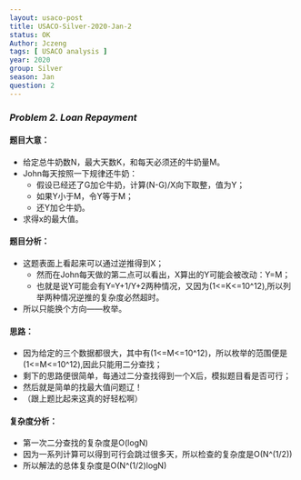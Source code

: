 ```yaml
---
layout: usaco-post
title: USACO-Silver-2020-Jan-2
status: OK
Author: Jczeng
tags: [ USACO analysis ]
year: 2020
group: Silver
season: Jan
question: 2
---
```

### *Problem 2. Loan Repayment*

#### 题目大意：

* 给定总牛奶数N，最大天数K，和每天必须还的牛奶量M。
* John每天按照一下规律还牛奶：
  * 假设已经还了G加仑牛奶，计算(N-G)/X向下取整，值为Y；
  * 如果Y小于M，令Y等于M；
  * 还Y加仑牛奶。
* 求得x的最大值。

#### 题目分析：

* 这题表面上看起来可以通过逆推得到X；
  * 然而在John每天做的第二点可以看出，X算出的Y可能会被改动：Y=M；
  * 也就是说Y可能会有Y=Y+1/Y+2两种情况，又因为(1<=K<=10^12),所以列举两种情况逆推的复杂度必然超时。
* 所以只能换个方向——枚举。

#### 思路：

* 因为给定的三个数据都很大，其中有(1<=M<=10^12)，所以枚举的范围便是(1<=M<=10^12),因此只能用二分查找；
* 剩下的思路便很简单，每通过二分查找得到一个X后，模拟题目看是否可行；
* 然后就是简单的找最大值问题辽！
* （跟上题比起来这真的好轻松啊）

#### 复杂度分析：

* 第一次二分查找的复杂度是O(logN)
* 因为一系列计算可以得到可行会跳过很多天，所以检查的复杂度是O(N^(1/2))
* 所以解法的总体复杂度是O(N^(1/2)logN)

